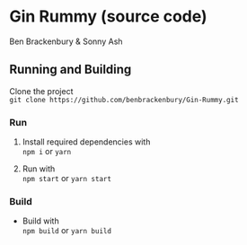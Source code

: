 # Gin Rummy (source code)
Ben Brackenbury & Sonny Ash

## Running and Building
Clone the project\
  `git clone https://github.com/benbrackenbury/Gin-Rummy.git`
  
### Run

1. Install required dependencies with\
  `npm i` or `yarn`
  
2. Run with\
  `npm start` or `yarn start`
  
### Build
  
* Build with\
  `npm build` or `yarn build`
